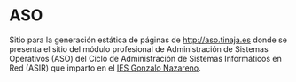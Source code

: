 # ASO

Sitio para la generación estática de páginas de http://aso.tinaja.es
donde se presenta el sitio del módulo profesional de Administración de
Sistemas Operativos (ASO) del Ciclo de Administración de Sistemas
Informáticos en Red (ASIR) que imparto en el [IES Gonzalo
Nazareno](https://dit.gonzalonazareno.org).
